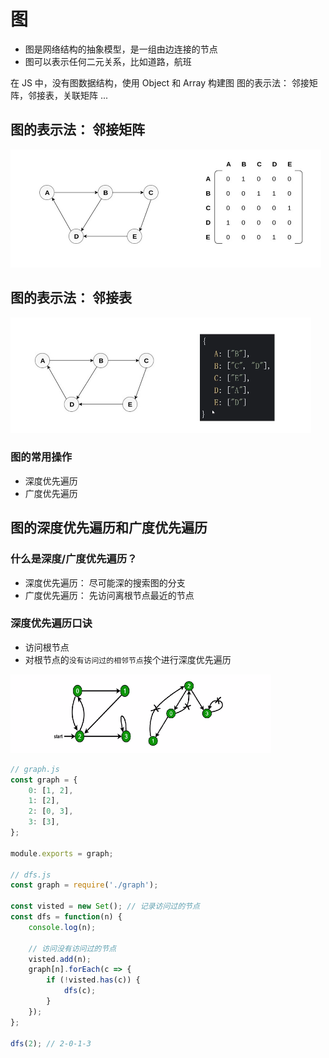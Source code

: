 # 图

-   图是网络结构的抽象模型，是一组由边连接的节点
-   图可以表示任何二元关系，比如道路，航班

在 JS 中，没有图数据结构，使用 Object 和 Array 构建图
图的表示法： 邻接矩阵，邻接表，关联矩阵 ...

## 图的表示法： 邻接矩阵

<img src="./images/邻接矩阵.png">

## 图的表示法： 邻接表

<img src="./images/邻接表.png">

### 图的常用操作

-   深度优先遍历
-   广度优先遍历

## 图的深度优先遍历和广度优先遍历

### 什么是深度/广度优先遍历？

-   深度优先遍历： 尽可能深的搜索图的分支
-   广度优先遍历： 先访问离根节点最近的节点

### 深度优先遍历口诀

-   访问根节点
-   对根节点的`没有访问过的相邻节点`挨个进行深度优先遍历

<img src="./images/图的深度优先遍历.png">

```js
// graph.js
const graph = {
    0: [1, 2],
    1: [2],
    2: [0, 3],
    3: [3],
};

module.exports = graph;

// dfs.js
const graph = require('./graph');

const visted = new Set(); // 记录访问过的节点
const dfs = function(n) {
    console.log(n);

    // 访问没有访问过的节点
    visted.add(n);
    graph[n].forEach(c => {
        if (!visted.has(c)) {
            dfs(c);
        }
    });
};

dfs(2); // 2-0-1-3
```

